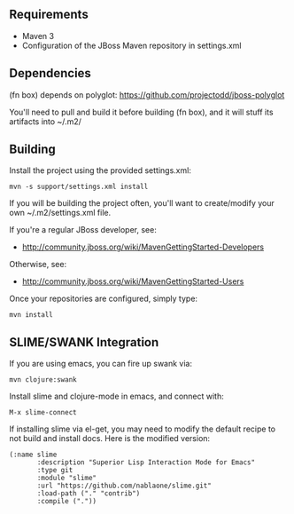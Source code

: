 Requirements
------------
* Maven 3
* Configuration of the JBoss Maven repository in settings.xml


Dependencies
------------

(fn box) depends on polyglot: https://github.com/projectodd/jboss-polyglot

You'll need to pull and build it before building (fn box), and it will
stuff its artifacts into ~/.m2/


Building
--------

Install the project using the provided settings.xml:

    mvn -s support/settings.xml install

If you will be building the project often, you'll want to
create/modify your own ~/.m2/settings.xml file.

If you're a regular JBoss developer, see:

* http://community.jboss.org/wiki/MavenGettingStarted-Developers

Otherwise, see: 

* http://community.jboss.org/wiki/MavenGettingStarted-Users

Once your repositories are configured, simply type:

    mvn install


SLIME/SWANK Integration
-----------------

If you are using emacs, you can fire up swank via:
  
    mvn clojure:swank
    
Install slime and clojure-mode in emacs, and connect with:

    M-x slime-connect
    
If installing slime via el-get, you may need to modify the default 
recipe to not build and install docs. Here is the modified version:

    (:name slime
	       :description "Superior Lisp Interaction Mode for Emacs"
	       :type git
	       :module "slime"
	       :url "https://github.com/nablaone/slime.git"
	       :load-path ("." "contrib")
	       :compile ("."))
           
